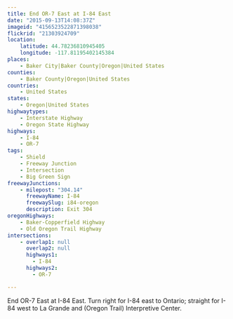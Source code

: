 ```yaml
---
title: End OR-7 East at I-84 East
date: "2015-09-13T14:08:37Z"
imageid: "4156523522871398038"
flickrid: "21303924709"
location:
    latitude: 44.78236810945405
    longitude: -117.81195402145384
places:
    - Baker City|Baker County|Oregon|United States
counties:
    - Baker County|Oregon|United States
countries:
    - United States
states:
    - Oregon|United States
highwaytypes:
    - Interstate Highway
    - Oregon State Highway
highways:
    - I-84
    - OR-7
tags:
    - Shield
    - Freeway Junction
    - Intersection
    - Big Green Sign
freewayJunctions:
    - milepost: "304.14"
      freewayName: I-84
      freewaySlug: i84-oregon
      description: Exit 304
oregonHighways:
    - Baker-Copperfield Highway
    - Old Oregon Trail Highway
intersections:
    - overlap1: null
      overlap2: null
      highways1:
        - I-84
      highways2:
        - OR-7

---
```

End OR-7 East at I-84 East.  Turn right for I-84 east to Ontario; straight for I-84 west to La Grande and (Oregon Trail) Interpretive Center.